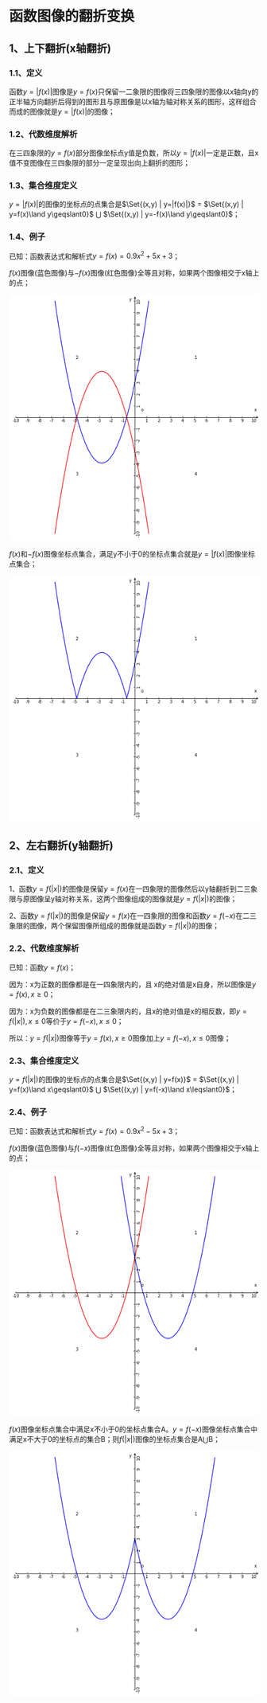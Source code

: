 # 函数图像的翻折变换

## 1、上下翻折(x轴翻折)
### 1.1、定义
函数$y=|f(x)|$图像是$y=f(x)$只保留一二象限的图像将三四象限的图像以x轴向y的正半轴方向翻折后得到的图形且与原图像是以x轴为轴对称关系的图形，这样组合而成的图像就是$y=|f(x)|$的图像；

### 1.2、代数维度解析
在三四象限的$y=f(x)$部分图像坐标点y值是负数，所以$y=|f(x)|$一定是正数，且x值不变图像在三四象限的部分一定呈现出向上翻折的图形；

### 1.3、集合维度定义
$y=|f(x)|$的图像的坐标点的点集合是$\Set{(x,y) | y=|f(x)|}$ = $\Set{(x,y) | y=f(x)\land y\geqslant0}$ $\bigcup$ $\Set{(x,y) | y=-f(x)\land y\geqslant0}$；

### 1.4、例子
已知：函数表达式和解析式$y=f(x)=0.9x^2+5x+3$；

$f(x)$图像(蓝色图像)与$-f(x)$图像(红色图像)全等且对称，如果两个图像相交于x轴上的点；

![](../images/二次函数20.png)

$f(x)$和$-f(x)$图像坐标点集合，满足y不小于0的坐标点集合就是$y=|f(x)|$图像坐标点集合；

![](../images/二次函数21.png)

## 2、左右翻折(y轴翻折)
### 2.1、定义
1、函数$y=f(|x|)$的图像是保留$y=f(x)$在一四象限的图像然后以y轴翻折到二三象限与原图像呈y轴对称关系，这两个图像组成的图像就是$y=f(|x|)$的图像；

2、函数$y=f(|x|)$的图像是保留$y=f(x)$在一四象限的图像和函数$y=f(-x)$在二三象限的图像，两个保留图像所组成的图像就是函数$y=f(|x|)$的图像；

### 2.2、代数维度解析
已知：函数$y=f(x)$；

因为：x为正数的图像都是在一四象限内的，且
x的绝对值是x自身，所以图像是$y=f(x),x\geqslant0$；

因为：x为负数的图像都是在二三象限内的，且x的绝对值是x的相反数，即$y=f(|x|),x\leqslant0$等价于$y=f(-x),x\leqslant0$；

所以：$y=f(|x|)$图像等于$y=f(x),x\geqslant0$图像加上$y=f(-x),x\leqslant0$图像；

### 2.3、集合维度定义
$y=f(|x|)$的图像的坐标点的点集合是$\Set{(x,y) | y=f(x)}$ = $\Set{(x,y) | y=f(x)\land x\geqslant0}$ $\bigcup$ $\Set{(x,y) | y=f(-x)\land x\leqslant0}$；

### 2.4、例子

已知：函数表达式和解析式$y=f(x)=0.9x^2-5x+3$；

$f(x)$图像(蓝色图像)与$f(-x)$图像(红色图像)全等且对称，如果两个图像相交于x轴上的点；

![](../images/二次函数22.png)

$f(x)$图像坐标点集合中满足x不小于0的坐标点集合A。$y=f(-x)$图像坐标点集合中满足x不大于0的坐标点的集合B；则$f(|x|)$图像的坐标点集合是A$\bigcup$B；

![](../images/二次函数23.png)
